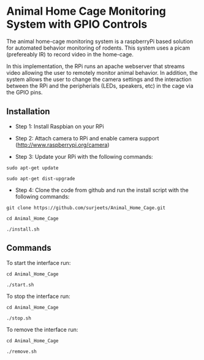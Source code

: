 # Animal Home Cage Monitoring System with GPIO Controls #

The animal home-cage monitoring system is a raspberryPi based solution for automated behavior
monitoring of rodents. This system uses a picam (prefereably IR) to record video in the home-cage.

In this implementation, the RPi runs an apache webserver that streams video allowing the user to remotely monitor animal behavior. In addition, the system allows the user to change the camera settings and the interaction between the RPi and the peripherials (LEDs, speakers, etc) in the cage via the GPIO pins.


## Installation ##

- Step 1: Install Raspbian on your RPi

- Step 2: Attach camera to RPi and enable camera support (http://www.raspberrypi.org/camera)

- Step 3: Update your RPi with the following commands:

```
sudo apt-get update

sudo apt-get dist-upgrade

```

- Step 4: Clone the code from github and run the install script with the following commands:

``` 
git clone https://github.com/surjeets/Animal_Home_Cage.git

cd Animal_Home_Cage

./install.sh

```
## Commands ##
To start the interface run:

```
cd Animal_Home_Cage

./start.sh

```

To stop the interface run:

```
cd Animal_Home_Cage

./stop.sh

```
To remove the interface run:

```
cd Animal_Home_Cage

./remove.sh
```
